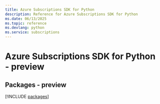 ```yaml
---
title: Azure Subscriptions SDK for Python
description: Reference for Azure Subscriptions SDK for Python
ms.date: 06/13/2025
ms.topic: reference
ms.devlang: python
ms.service: subscriptions
---
```

# Azure Subscriptions SDK for Python - preview
## Packages - preview
[!INCLUDE [packages](subscriptions-index.md)]